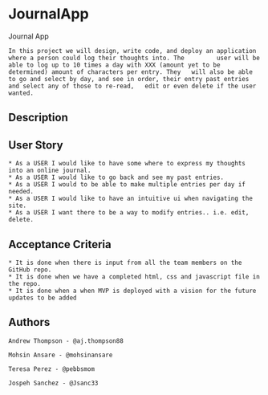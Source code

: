 # JournalApp
Journal App 

	In this project we will design, write code, and deploy an application where a person could log their thoughts into. The 		user will be able to log up to 10 times a day with XXX (amount yet to be determined) amount of characters per entry. They 	will also be able to go and select by day, and see in order, their entry past entries and select any of those to re-read, 	edit or even delete if the user wanted. 

## Description



## User Story

	* As a USER I would like to have some where to express my thoughts into an online journal.
	* As a USER I would like to go back and see my past entries.
    * As a USER I would to be able to make multiple entries per day if needed. 
    * As a USER I would like to have an intuitive ui when navigating the site.
    * As a USER I want there to be a way to modify entries.. i.e. edit, delete. 

## Acceptance Criteria

    * It is done when there is input from all the team members on the GitHub repo.
    * It is done when we have a completed html, css and javascript file in the repo.
    * It is done when a when MVP is deployed with a vision for the future updates to be added

## Authors

	Andrew Thompson - @aj.thompson88

	Mohsin Ansare - @mohsinansare

	Teresa Perez - @pebbsmom

    Jospeh Sanchez - @Jsanc33